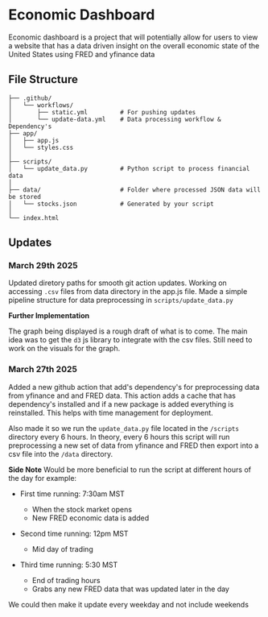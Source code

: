 # Economic Dashboard

Economic dashboard is a project that will potentially allow for users to view a website that has a data driven insight on the
overall economic state of the United States using FRED and yfinance data

## File Structure

```
├── .github/
│   └── workflows/
│       ├── static.yml         # For pushing updates
│       └── update-data.yml    # Data processing workflow & Dependency's
├── app/
│   ├── app.js
│   └── styles.css
│       
├── scripts/                   
│   └── update_data.py         # Python script to process financial data
│        
├── data/                      # Folder where processed JSON data will be stored
│   └── stocks.json            # Generated by your script
│ 
└── index.html
```

## Updates 

### March 29th 2025

Updated diretory paths for smooth git action updates. Working on accessing `.csv` files from data directory in the app.js file. Made a simple pipeline structure for data preprocessing in `scripts/update_data.py`

**Further Implementation**

The graph being displayed is a rough draft of what is to come. The main idea was to get the `d3` js library to integrate with the csv files. Still need to work on the visuals for the graph.



### March 27th 2025

Added a new github action that add's dependency's for preprocessing data from yfinance and and FRED data.
This action adds a cache that has dependency's installed and if a new package is added everything is reinstalled. This helps with time management for deployment.

Also made it so we run the `update_data.py` file located in the `/scripts` directory every 6 hours. In theory, every 6 hours this script will run preprocessing a new set of data from yfinance and FRED then export into a csv file into the `/data` directory.

**Side Note**
Would be more beneficial to run the script at different hours of the day for example:

- First time running: 7:30am MST
    - When the stock market opens
    - New FRED economic data is added

- Second time running: 12pm MST
    - Mid day of trading

- Third time running: 5:30 MST
    - End of trading hours
    - Grabs any new FRED data that was updated later in the day

We could then make it update every weekday and not include weekends